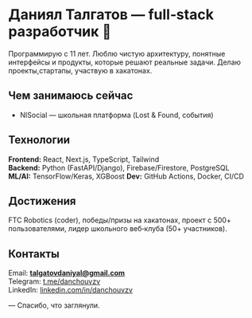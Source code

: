 # Даниял Талгатов — full‑stack разработчик 🏀

Программирую с 11 лет. Люблю чистую архитектуру, понятные интерфейсы и продукты, которые решают реальные задачи. Делаю проекты,стартапы, участвую в хакатонах.

## Чем занимаюсь сейчас
- NISocial — школьная платформа (Lost & Found, события)


## Технологии
**Frontend:** React, Next.js, TypeScript, Tailwind  
**Backend:** Python (FastAPI/Django), Firebase/Firestore, PostgreSQL  
**ML/AI:** TensorFlow/Keras, XGBoost
**Dev:** GitHub Actions, Docker, CI/CD

## Достижения
FTC Robotics (coder), победы/призы на хакатонах, проект с 500+ пользователями, лидер школьного веб‑клуба (50+ участников).

## Контакты
Email: **talgatovdaniyal@gmail.com**  
Telegram: [t.me/danchouvzv](https://t.me/danchouvzv)  
LinkedIn: [linkedin.com/in/danchouvzv](https://linkedin.com/in/danchouvzv)

— Спасибо, что заглянули.
